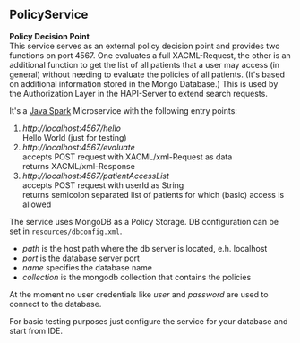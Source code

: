 ## PolicyService

**Policy Decision Point**  
This service serves as an external policy decision point and provides two functions on port 4567. One evaluates a full XACML-Request, the other is an additional function to get the list of all patients that a user may access (in general) without needing to evaluate the policies of all patients. (It's based on additional information stored in the Mongo Database.) This is used by the Authorization Layer in the HAPI-Server to extend search requests. 

It's a [Java Spark](http://sparkjava.com/) Microservice with the following entry points:  
1. _http://localhost:4567/hello_  
       Hello World (just for testing)  
2. _http://localhost:4567/evaluate_  
       accepts POST request with XACML/xml-Request as data  
       returns XACML/xml-Response   
3. _http://localhost:4567/patientAccessList_  
       accepts POST request with userId as String   
       returns semicolon separated list of patients for which (basic) access is allowed  
      
The service uses MongoDB as a Policy Storage. DB configuration can be set in ```resources/dbconfig.xml```.  
  * _path_ is the host path where the db server is located, e.h. localhost
  * _port_ is the database server port
  * _name_ specifies the database name 
  * _collection_ is the mongodb collection that contains the policies   
  
  At the moment no user credentials like _user_ and _password_ are used to connect to the database.

For basic testing purposes just configure the service for your database and start from IDE.                                                                                                      
